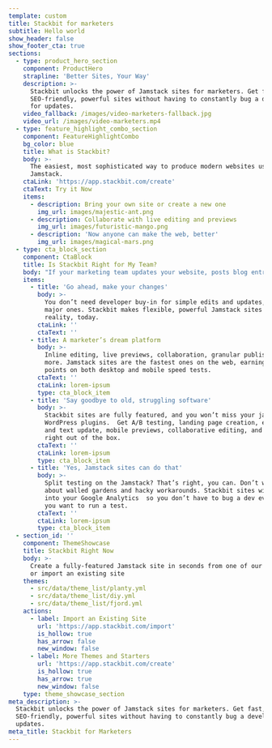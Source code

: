 ```yaml
---
template: custom
title: Stackbit for marketers
subtitle: Hello world
show_header: false
show_footer_cta: true
sections:
  - type: product_hero_section
    component: ProductHero
    strapline: 'Better Sites, Your Way'
    description: >-
      Stackbit unlocks the power of Jamstack sites for marketers. Get fast,
      SEO-friendly, powerful sites without having to constantly bug a developer
      for updates.
    video_fallback: /images/video-marketers-fallback.jpg
    video_url: /images/video-marketers.mp4
  - type: feature_highlight_combo_section
    component: FeatureHighlightCombo
    bg_color: blue
    title: What is Stackbit?
    body: >-
      The easiest, most sophisticated way to produce modern websites using the
      Jamstack.
    ctaLink: 'https://app.stackbit.com/create'
    ctaText: Try it Now
    items:
      - description: Bring your own site or create a new one
        img_url: images/majestic-ant.png
      - description: Collaborate with live editing and previews
        img_url: images/futuristic-mango.png
      - description: 'Now anyone can make the web, better'
        img_url: images/magical-mars.png
  - type: cta_block_section
    component: CtaBlock
    title: Is Stackbit Right for My Team?
    body: "If your marketing team updates your website, posts blog entries, runs A/B testing or creates landing pages for performance campaigns\_—\_we've got you. Stackbit provides an added layer of usability that enables marketers to build, edit, and maintain sites on the Jamstack, without writing a single line of code."
    items:
      - title: 'Go ahead, make your changes'
        body: >-
          You don’t need developer buy-in for simple edits and updates, or even
          major ones. Stackbit makes flexible, powerful Jamstack sites a
          reality, today.
        ctaLink: ''
        ctaText: ''
      - title: A marketer’s dream platform
        body: >-
          Inline editing, live previews, collaboration, granular publishing, and
          more. Jamstack sites are the fastest ones on the web, earning you SEO
          points on both desktop and mobile speed tests.
        ctaText: ''
        ctaLink: lorem-ipsum
        type: cta_block_item
      - title: 'Say goodbye to old, struggling software'
        body: >-
          Stackbit sites are fully featured, and you won’t miss your janky
          WordPress plugins.  Get A/B testing, landing page creation, easy image
          and text update, mobile previews, collaborative editing, and more —
          right out of the box.
        ctaText: ''
        ctaLink: lorem-ipsum
        type: cta_block_item
      - title: 'Yes, Jamstack sites can do that'
        body: >-
          Split testing on the Jamstack? That’s right, you can. Don’t worry
          about walled gardens and hacky workarounds. Stackbit sites will plug
          into your Google Analytics  so you don’t have to bug a dev every time
          you want to run a test.
        ctaText: ''
        ctaLink: lorem-ipsum
        type: cta_block_item
  - section_id: ''
    component: ThemeShowcase
    title: Stackbit Right Now
    body: >-
      Create a fully-featured Jamstack site in seconds from one of our themes,
      or import an existing site
    themes:
      - src/data/theme_list/planty.yml
      - src/data/theme_list/diy.yml
      - src/data/theme_list/fjord.yml
    actions:
      - label: Import an Existing Site
        url: 'https://app.stackbit.com/import'
        is_hollow: true
        has_arrow: false
        new_window: false
      - label: More Themes and Starters
        url: 'https://app.stackbit.com/create'
        is_hollow: true
        has_arrow: true
        new_window: false
    type: theme_showcase_section
meta_description: >-
  Stackbit unlocks the power of Jamstack sites for marketers. Get fast,
  SEO-friendly, powerful sites without having to constantly bug a developer for
  updates.
meta_title: Stackbit for Marketers
---
```

